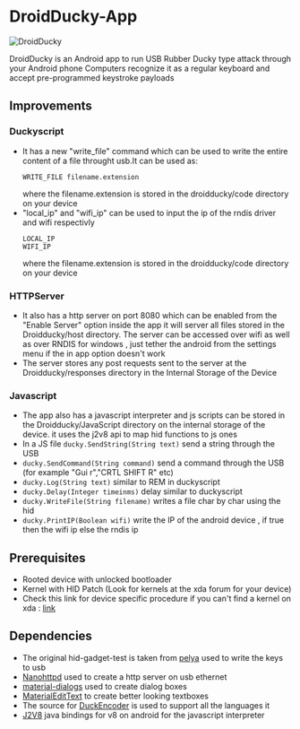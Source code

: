 # DroidDucky-App
![DroidDucky](https://raw.githubusercontent.com/draguve/droidducky-app/master/app/src/main/res/mipmap-xxxhdpi/ic_launcher.png)

DroidDucky is an Android app to run USB Rubber Ducky type attack through your Android phone 
Computers recognize it as a regular keyboard and accept pre-programmed keystroke payloads

## Improvements
### Duckyscript
* It has a new "write_file" command which can be used to write the entire content of a file throught usb.It can be used as:  
    ```
    WRITE_FILE filename.extension    
    ```
    where the filename.extension is stored in the droidducky/code directory on your device
* "local_ip" and "wifi_ip" can be used to input the ip of the rndis driver and wifi respectivly   
    ```
    LOCAL_IP
	WIFI_IP
    ```
    where the filename.extension is stored in the droidducky/code directory on your device
### HTTPServer
* It also has a http server on port 8080 which can be enabled from the "Enable Server" option inside the app it will server all files stored in the Droidducky/host directory. The server can be accessed over wifi as well as over RNDIS for windows , just tether the android from the settings menu if the in app option doesn't work 
* The server stores any post requests sent to the server at the Droidducky/responses directory in the  Internal Storage of the Device

### Javascript
* The app also has a javascript interpreter and js scripts can be stored in the Droidducky/JavaScript directory on the internal storage of the device. it uses the j2v8 api to map hid functions to js ones
* In a JS file ``` ducky.SendString(String text) ``` send a string through the USB
* ``` ducky.SendCommand(String command) ``` send a command through the USB (for example "Gui r","CRTL SHIFT R" etc)
* ``` ducky.Log(String text) ``` similar to REM in duckyscript
* ``` ducky.Delay(Integer timeinms) ``` delay similar to duckyscript
* ``` ducky.WriteFile(String filename) ``` writes a file char by char using the hid
* ``` ducky.PrintIP(Boolean wifi) ``` write the IP of the android device , if true then the wifi ip else the rndis ip


## Prerequisites
* Rooted device with unlocked bootloader
* Kernel with HID Patch (Look for kernels at the xda forum for your device)
* Check this link for device specific procedure if you can't find a kernel on xda : [link](https://github.com/pelya/android-keyboard-gadget)

## Dependencies

* The original hid-gadget-test is taken from [pelya](https://github.com/pelya/android-keyboard-gadget) used to write the keys to usb
* [Nanohttpd](https://github.com/NanoHttpd/nanohttpd) used to create a http server on usb ethernet
* [material-dialogs](https://github.com/afollestad/material-dialogs) used to create dialog boxes
* [MaterialEditText](https://github.com/rengwuxian/MaterialEditText) to create better looking textboxes
* The source for [DuckEncoder](https://github.com/hak5darren/USB-Rubber-Ducky/tree/master/Encoder) is used to support all the languages it 
* [J2V8](https://github.com/eclipsesource/J2V8) java bindings for v8 on android for the javascript interpreter 
